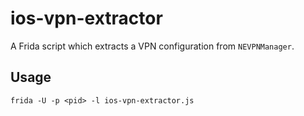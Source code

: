 # ios-vpn-extractor

A Frida script which extracts a VPN configuration from `NEVPNManager`.

## Usage

```
frida -U -p <pid> -l ios-vpn-extractor.js
```